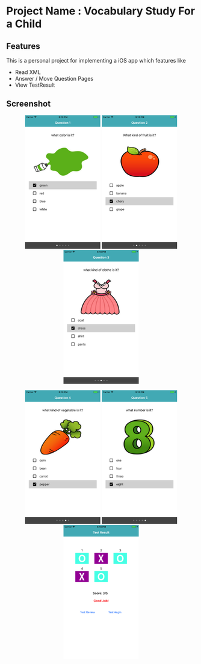 # Project Name : Vocabulary Study For a Child 

## Features

This is a personal project for implementing a iOS app which features like

- Read XML
- Answer / Move Question Pages  
- View TestResult  

## Screenshot

<p align="center">
  <img src="screenshot/Screenshot_1.png" width="200"/>
  <img src="screenshot/Screenshot_2.png" width="200"/>
  <img src="screenshot/Screenshot_3.png" width="200"/>
</p>
<p align="center">
  <img src="screenshot/Screenshot_4.png" width="200"/>
  <img src="screenshot/Screenshot_5.png" width="200"/>
  <img src="screenshot/Screenshot_6.png" width="200"/>
</p>
